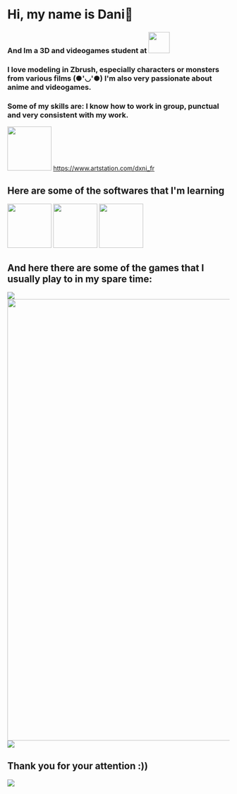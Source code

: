 # Hi, my name is Dani👋
### And Im a 3D and videogames student at [<img src="https://www.cevbarcelona.com/wp-content/uploads/2018/08/favicon.png" width=48>](https://www.cevbarcelona.com/)


### I love modeling in Zbrush, especially characters or monsters from various films (●'◡'●) I'm also very passionate about anime and videogames.
### Some of my skills are: I know how to work in group, punctual and very consistent with my work.

<img src = "https://cdn-icons-png.flaticon.com/512/5968/5968655.png" width = "100"> https://www.artstation.com/dxni_fr


## Here are some of the softwares that I'm learning
<img src = "https://upload.wikimedia.org/wikipedia/commons/thumb/a/af/Adobe_Photoshop_CC_icon.svg/1051px-Adobe_Photoshop_CC_icon.svg.png" width = "100">
<img src = "https://p.kindpng.com/picc/s/255-2553053_zbrush-logo-vector-zbrush-icon-hd-png-download.png" width = "100">
<img src = "https://www.software.unam.mx/wp-content/uploads/2019/03/452007_preview.png" width = "100">

## And here there are some of the games that I usually play to in my spare time:
<img src = "https://cdn2.unrealengine.com/genshin-impact-version-2-8-3840x2160-357d3d64d056.png">
<img src = "https://i.blogs.es/bf5ad0/league-of-legends-destacada/450_1000.webp" width = "1000">
<img src = "https://static.wikia.nocookie.net/doblaje/images/e/e0/Overwatch2.jpg/revision/latest?cb=20191101234311&path-prefix=es">


## Thank you for your attention :))
<img src = "https://pbs.twimg.com/profile_images/654819893083140096/jRY7vBuJ_400x400.png">
